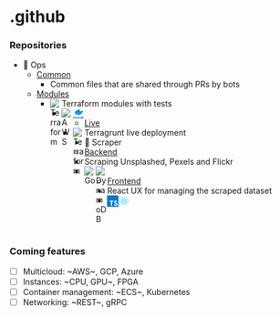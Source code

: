 # .github

### Repositories
- :robot: Ops
  - [Common](https://github.com/dresspeng/infrastructure-common)
    - Common files that are shared through PRs by bots
  - [Modules](https://github.com/dresspeng/infrastructure-modules)
    - <img align="left" alt="Terraform" width="20px" src="https://gitlab.com/uploads/-/system/group/avatar/13943452/terraform-icon.png?width=20" /> Terraform modules with tests
    - <img align="left" alt="AWS" width="20px" src="https://upload.wikimedia.org/wikipedia/commons/9/93/Amazon_Web_Services_Logo.svg" /> <img align="left" alt="Docker" width="20px" src="https://raw.githubusercontent.com/github/explore/80688e429a7d4ef2fca1e82350fe8e3517d3494d/topics/docker/docker.png" />
  - [Live](https://github.com/dresspeng/infrastructure-live)
    - <img align="left" alt="Terraform" width="20px" src="https://avatars.githubusercontent.com/u/17118990?s=280&v=4" /> Terragrunt live deployment
- :open_hands: Scraper
  - [Backend](https://github.com/dresspeng/scraper-backend)
    - Scraping Unsplashed, Pexels and Flickr
    - <img align="left" alt="Go" width="20px" src="https://d1q6f0aelx0por.cloudfront.net/product-logos/library-golang-logo.png" /> <img align="left" alt="DynamoDB" width="20px" src="https://upload.wikimedia.org/wikipedia/commons/f/fd/DynamoDB.png" />
  - [Frontend](https://github.com/dresspeng/scraper-frontend)
    - React UX for managing the scraped dataset
    - <img align="left" alt="Typescript" width="20px" src="https://raw.githubusercontent.com/github/explore/80688e429a7d4ef2fca1e82350fe8e3517d3494d/topics/typescript/typescript.png" /> <img align="left" alt="React" width="20px" src="https://raw.githubusercontent.com/github/explore/80688e429a7d4ef2fca1e82350fe8e3517d3494d/topics/react/react.png" />

<br /><br />

### Coming features

- [ ] Multicloud: ~AWS~, GCP, Azure
- [ ] Instances: ~CPU, GPU~, FPGA
- [ ] Container management: ~ECS~, Kubernetes
- [ ] Networking: ~REST~, gRPC
